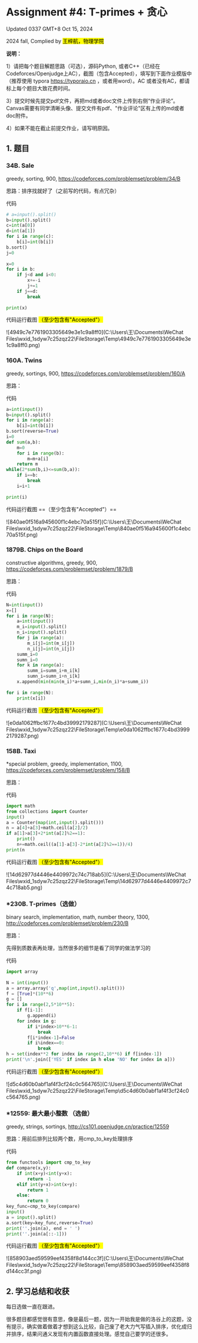 # Assignment #4: T-primes + 贪心

Updated 0337 GMT+8 Oct 15, 2024

2024 fall, Complied by <mark>王梓航，物理学院</mark>



**说明：**

1）请把每个题目解题思路（可选），源码Python, 或者C++（已经在Codeforces/Openjudge上AC），截图（包含Accepted），填写到下面作业模版中（推荐使用 typora https://typoraio.cn ，或者用word）。AC 或者没有AC，都请标上每个题目大致花费时间。

3）提交时候先提交pdf文件，再把md或者doc文件上传到右侧“作业评论”。Canvas需要有同学清晰头像、提交文件有pdf、"作业评论"区有上传的md或者doc附件。

4）如果不能在截止前提交作业，请写明原因。



## 1. 题目

### 34B. Sale

greedy, sorting, 900, https://codeforces.com/problemset/problem/34/B



思路：排序找就好了（之前写的代码，有点冗杂）



代码

```python
# a=input().split()
b=input().split()
c=int(a[0])
d=int(a[1])
for i in range(c):
    b[i]=int(b[i])
b.sort()
j=0
 
x=0
for i in b:
    if j<d and i<0:
        x+=-i
        j+=1
    if j==d:
        break
 
print(x)

```



代码运行截图 <mark>（至少包含有"Accepted"）</mark>

![4949c7e7761903305649e3e1c9a8ff0](C:\Users\王\Documents\WeChat Files\wxid_1sdyw7c25zqz22\FileStorage\Temp\4949c7e7761903305649e3e1c9a8ff0.png)



### 160A. Twins

greedy, sortings, 900, https://codeforces.com/problemset/problem/160/A

思路：



代码

```python
a=int(input())
b=input().split()
for i in range(a):
    b[i]=int(b[i])
b.sort(reverse=True)
i=0
def sum(a,b):
    m=0
    for i in range(b):
        m=m+a[i]
    return m
while(2*sum(b,i)<=sum(b,a)):
    if i==b:
        break
    i=i+1
      
print(i)

```



代码运行截图 ==（至少包含有"Accepted"）==

![840ae0f516a945600f1c4ebc70a515f](C:\Users\王\Documents\WeChat Files\wxid_1sdyw7c25zqz22\FileStorage\Temp\840ae0f516a945600f1c4ebc70a515f.png)



### 1879B. Chips on the Board

constructive algorithms, greedy, 900, https://codeforces.com/problemset/problem/1879/B

思路：



代码

```python
N=int(input())
x=[]
for i in range(N):
    a=int(input())
    m_i=input().split()
    n_i=input().split()
    for j in range(a):
        m_i[j]=int(m_i[j])
        n_i[j]=int(n_i[j])
    summ_i=0
    sumn_i=0
    for k in range(a):
        summ_i=summ_i+m_i[k]
        sumn_i=sumn_i+n_i[k]
    x.append(min(min(m_i)*a+sumn_i,min(n_i)*a+summ_i))
 
for i in range(N):
    print(x[i])

```



代码运行截图 <mark>（至少包含有"Accepted"）</mark>

![e0da1062ffbc1677c4bd39992179287](C:\Users\王\Documents\WeChat Files\wxid_1sdyw7c25zqz22\FileStorage\Temp\e0da1062ffbc1677c4bd39992179287.png)



### 158B. Taxi

*special problem, greedy, implementation, 1100, https://codeforces.com/problemset/problem/158/B

思路：



代码

```python
import math
from collections import Counter
input()
a = Counter(map(int,input().split()))
n = a[4]+a[3]+math.ceil(a[2]/2)
if a[1]>a[3]+2*int(a[2]%2==1):
    print()
    n+=math.ceil((a[1]-a[3]-2*int(a[2]%2==1))/4)
print(n

```



代码运行截图 <mark>（至少包含有"Accepted"）</mark>

![14d62977d4446e4409972c74c718ab5](C:\Users\王\Documents\WeChat Files\wxid_1sdyw7c25zqz22\FileStorage\Temp\14d62977d4446e4409972c74c718ab5.png)



### *230B. T-primes（选做）

binary search, implementation, math, number theory, 1300, http://codeforces.com/problemset/problem/230/B

思路：

先得到质数表再处理，当然很多的细节是看了同学的做法学习的

代码

```python
import array
 
N = int(input())
a = array.array('q',map(int,input().split()))
f = [True]*(10**6)
g = []
for i in range(2,5*10**5):
    if f[i-1]:
        g.append(i)
    for index in g:
        if i*index>10**6-1:
            break
        f[i*index-1]=False
        if i%index==0:
            break
h = set(index**2 for index in range(2,10**6) if f[index-1])
print('\n'.join(['YES' if index in h else 'NO' for index in a]))

```



代码运行截图 <mark>（至少包含有"Accepted"）</mark>

![d5c4d60b0abf1af4f3cf24c0c564765](C:\Users\王\Documents\WeChat Files\wxid_1sdyw7c25zqz22\FileStorage\Temp\d5c4d60b0abf1af4f3cf24c0c564765.png)



### *12559: 最大最小整数 （选做）

greedy, strings, sortings, http://cs101.openjudge.cn/practice/12559

思路：用前后排列比较两个数，用cmp_to_key处理排序



代码

```python
from functools import cmp_to_key
def compare(x,y):
    if int(x+y)<int(y+x):
        return -1
    elif int(y+x)>int(x+y):
        return 1
    else:
        return 0
key_func=cmp_to_key(compare)
input()
a = input().split()
a.sort(key=key_func,reverse=True)
print(''.join(a), end = ' ')
print(''.join(a[::-1]))

```



代码运行截图 <mark>（至少包含有"Accepted"）</mark>

![858903aed59599eef4358f8d144cc3f](C:\Users\王\Documents\WeChat Files\wxid_1sdyw7c25zqz22\FileStorage\Temp\858903aed59599eef4358f8d144cc3f.png)



## 2. 学习总结和收获

每日选做一直在跟进。

很多题目都感觉很有意思，像是最后一题，因为一开始我是做的洛谷上的这题，没有提示，确实做着做着才想到这么比较，自己废了老大力气写插入排序，优化成归并排序，结果问通义发现有内置函数直接处理。感觉自己要学的还很多。

